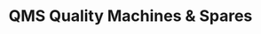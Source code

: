 ---
title: "QMS Quality Machines & Spares"
url: /kochi/qms-quality-machines-und-spares/
shop: Haushaltsgeräte
---